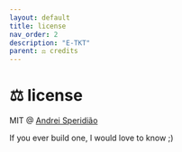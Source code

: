 ```yaml
---
layout: default
title: license
nav_order: 2
description: "E-TKT"
parent: ⚖️ credits
---
```


# ⚖️ license

MIT @ [Andrei Speridião](https://github.com/andreisperid/)

If you ever build one, I would love to know ;)
